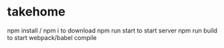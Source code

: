 # takehome

npm install / npm i to download
npm run start to start server
npm run build to start webpack/babel compile
